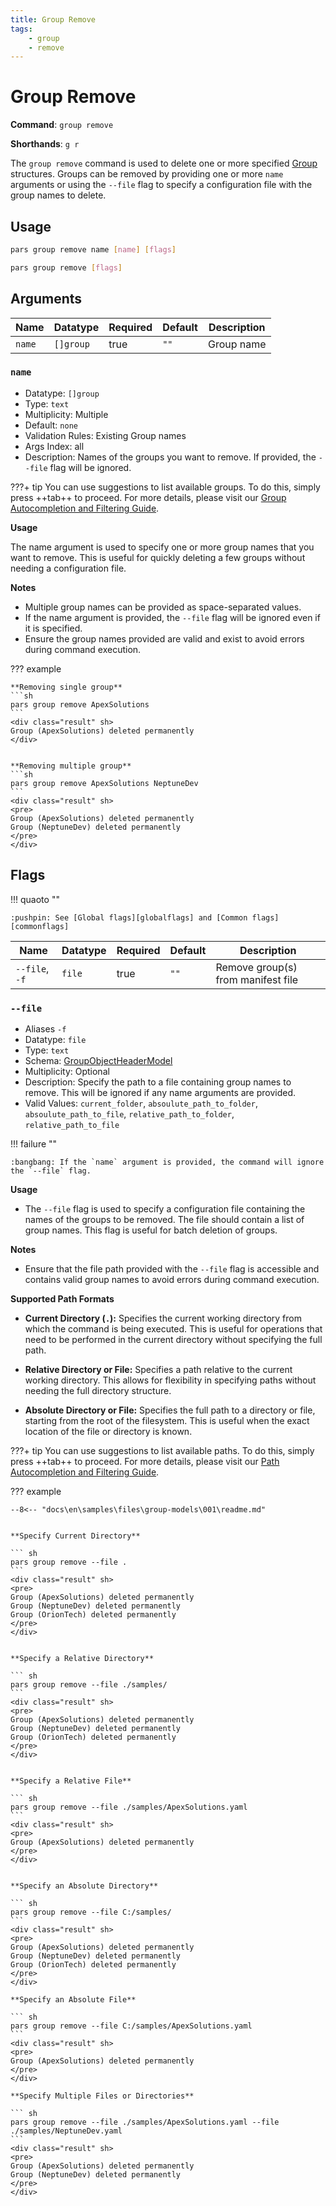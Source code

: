 ```yaml
---
title: Group Remove
tags:
    - group
    - remove
---
```


# Group Remove

**Command**: `group remove`

**Shorthands**: `g r`

The `group remove` command is used to delete one or more specified [Group][group_concept] structures. Groups can be removed by providing one or more `name` arguments or using the `--file` flag to specify a configuration file with the group names to delete. 




## Usage
``` {.sh linenums="0" .no-copy}
pars group remove name [name] [flags]
```

``` {.sh linenums="0" .no-copy}
pars group remove [flags]
```


    

## Arguments

| Name    | Datatype    | Required | Default | Description |
|---------|-------------|-----------|----------------|-------------|
| `name`  | `[]group`   | true      | `""`           | Group name |





### `name`
* Datatype: `[]group`
* Type: `text`
* Multiplicity: Multiple
* Default: `none`
* Validation Rules: Existing Group names
* Args Index: all
* Description: Names of the groups you want to remove. If provided, the `--file` flag will be ignored.


???+ tip
    You can use suggestions to list available groups. To do this, simply press ++tab++ to proceed. For more details, please visit our [Group Autocompletion and Filtering Guide](../../advanced-usage/autocompletion-and-filtering/groups.md).


**Usage**

The name argument is used to specify one or more group names that you want to remove. This is useful for quickly deleting a few groups without needing a configuration file.

**Notes**

* Multiple group names can be provided as space-separated values.
* If the name argument is provided, the `--file` flag will be ignored even if it is specified.
* Ensure the group names provided are valid and exist to avoid errors during command execution.



??? example


    **Removing single group**
    ```sh
    pars group remove ApexSolutions
    ```
    <div class="result" sh>
    Group (ApexSolutions) deleted permanently
    </div>
    

    **Removing multiple group**
    ```sh
    pars group remove ApexSolutions NeptuneDev
    ```
    <div class="result" sh>
    <pre>
    Group (ApexSolutions) deleted permanently
    Group (NeptuneDev) deleted permanently
    </pre>
    </div>

## Flags


!!! quaoto ""

    :pushpin: See [Global flags][globalflags] and [Common flags][commonflags]


| Name          | Datatype    | Required  | Default             | Description |
|---------------|-------------|-----------|---------------------|-------------|
| `--file`, `-f`   | `file`    | true      | `""`    | Remove group(s) from manifest file |


### `--file`
* Aliases `-f`
* Datatype: `file`
* Type: `text`
* Schema: [GroupObjectHeaderModel]
* Multiplicity: Optional
* Description: Specify the path to a file containing group names to remove. This will be ignored if any name arguments are provided.
* Valid Values: `current_folder`, `absoulute_path_to_folder`, `absoulute_path_to_file`, `relative_path_to_folder`, `relative_path_to_file`





!!! failure ""

    :bangbang: If the `name` argument is provided, the command will ignore the `--file` flag.



**Usage**

* The `--file` flag is used to specify a configuration file containing the names of the groups to be removed. The file should contain a list of group names. This flag is useful for batch deletion of groups.

**Notes**

* Ensure that the file path provided with the `--file` flag is accessible and contains valid group names to avoid errors during command execution.



**Supported Path Formats**

* **Current Directory (`.`):**
Specifies the current working directory from which the command is being executed. This is useful for operations that need to be performed in the current directory without specifying the full path.

* **Relative Directory or File:**
Specifies a path relative to the current working directory. This allows for flexibility in specifying paths without needing the full directory structure.

* **Absolute Directory or File:**
Specifies the full path to a directory or file, starting from the root of the filesystem. This is useful when the exact location of the file or directory is known.



???+ tip
    You can use suggestions to list available paths. To do this, simply press ++tab++ to proceed. For more details, please visit our [Path Autocompletion and Filtering Guide](../../advanced-usage/autocompletion-and-filtering/paths.md).



??? example

    --8<-- "docs\en\samples\files\group-models\001\readme.md"
    

    **Specify Current Directory**

    ``` sh
    pars group remove --file .
    ```
    <div class="result" sh>
    <pre>
    Group (ApexSolutions) deleted permanently
    Group (NeptuneDev) deleted permanently
    Group (OrionTech) deleted permanently
    </pre>
    </div>


    **Specify a Relative Directory**

    ``` sh
    pars group remove --file ./samples/
    ```
    <div class="result" sh>
    <pre>
    Group (ApexSolutions) deleted permanently
    Group (NeptuneDev) deleted permanently
    Group (OrionTech) deleted permanently
    </pre>
    </div>


    **Specify a Relative File**

    ``` sh
    pars group remove --file ./samples/ApexSolutions.yaml
    ```
    <div class="result" sh>
    <pre>
    Group (ApexSolutions) deleted permanently
    </pre>
    </div>


    **Specify an Absolute Directory**
    
    ``` sh
    pars group remove --file C:/samples/
    ```
    <div class="result" sh>
    <pre>
    Group (ApexSolutions) deleted permanently
    Group (NeptuneDev) deleted permanently
    Group (OrionTech) deleted permanently
    </pre>
    </div>

    **Specify an Absolute File**

    ``` sh
    pars group remove --file C:/samples/ApexSolutions.yaml
    ```
    <div class="result" sh>
    <pre>
    Group (ApexSolutions) deleted permanently
    </pre>
    </div>

    **Specify Multiple Files or Directories**

    ``` sh
    pars group remove --file ./samples/ApexSolutions.yaml --file ./samples/NeptuneDev.yaml
    ```
    <div class="result" sh>
    <pre>
    Group (ApexSolutions) deleted permanently
    Group (NeptuneDev) deleted permanently
    </pre>
    </div>
    



<!-- Additional links -->
[group_concept]: ../../../getting-started/concept/group.md
[GroupObjectHeaderModel]: ../../schemas/object/group/group-object-header-model.md
[globalflags]: ../index.md#global-flags
[commonflags]: ../index.md#common-flags